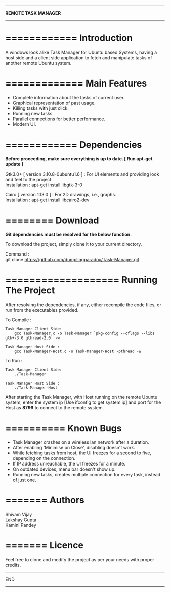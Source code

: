*******************
**REMOTE TASK MANAGER**
*******************


============
Introduction
============

A windows look alike Task Manager for Ubuntu based Systems, having a host side and a client side application to fetch and manipulate tasks of another remote Ubuntu system.


=============
Main Features
=============

* Complete information about the tasks of current user.  
* Graphical representation of past usage.  
* Killing tasks with just click.  
* Running new tasks.  
* Parallel connections for better performance.  
* Modern UI.


============
Dependencies
============

**Before proceeding, make sure everything is up to date. [ Run apt-get update ]**

Gtk3.0+ [ version 3.10.8-0ubuntu1.6 ] : For UI elements and providing look and feel to the project.  
Installation : 
	apt-get install libgtk-3-0

Cairo [ version 1.13.0 ] : For 2D drawings, i.e., graphs.  
Installation : 
	apt-get install libcairo2-dev


========
Download
========

**Git dependencies must be resolved for the below function.**

To download the project, simply clone it to your current directory.  

Command :  
	git clone https://github.com/dumplingparadox/Task-Manager.git


===================
Running The Project
===================

After resolving the dependencies, if any, either recompile the code files, or run from the executables provided.

To Compile :

	Task Manager Client Side:
		gcc Task-Manager.c -o Task-Manager `pkg-config --cflags --libs gtk+-3.0 gthread-2.0` -w

	Task Manager Host Side :
		gcc Task-Manager-Host.c -o Task-Manager-Host -pthread -w

To Run :

	Task Manager Client Side:
		./Task-Manager

	Task Manager Host Side :
		./Task-Manager-Host

After starting the Task Manager, with Host running on the remote Ubuntu system, enter the system ip [Use ifconfig to get system ip] and port for the Host as **8796** to connect to the remote system.

==========
Known Bugs
==========

* Task Manager crashes on a wireless lan network after a duration.
* After enabling 'Minimise on Close', disabling doesn't work.
* While fetching tasks from host, the UI freezes for a second to five, depending on the connection.
* If IP address unreachable, the UI freezes for a minute.
* On outdated devices, menu bar doesn't show up.
* Running new tasks, creates multiple connection for every task, instead of just one.


=======
Authors
=======

Shivam Vijay  
Lakshay Gupta  
Kamini Pandey  

=======
Licence
=======

Feel free to clone and modify the project as per your needs with proper credits.

***
END
***

